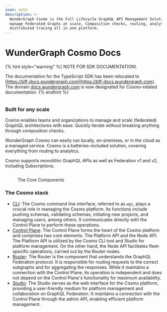 ```yaml
---
icon: note
description: >-
  WunderGraph Cosmo is the Full Lifecycle GraphQL API Management Solution to
  manage Federated Graphs at scale. Composition checks, routing, analytics, and
  distributed tracing all in one platform.
---
```


# WunderGraph Cosmo Docs

{% hint style="warning" %}
NOTE FOR SDK DOCUMENTATION\


The documentation for the TypeScript SDK has been relocated to [https://bff-docs.wundergraph.com](https://bff-docs.wundergraph.com). The domain [docs.wundergraph.com](https://docs.wundergraph.com) is now designated for Cosmo-related documentation.
{% endhint %}

<figure><img src=".gitbook/assets/logo.png" alt=""><figcaption></figcaption></figure>

### Built for any scale

Cosmo enables teams and organizations to manage and scale (federated) GraphQL architectures with ease. Quickly iterate without breaking anything through composition checks.

WunderGraph Cosmo can easily run locally, on-premises, or in the cloud as a managed service. Cosmo is a batteries-included solution, covering everything from routing to analytics.

Cosmo supports monolithic GraphQL APIs as well as Federation v1 and v2, including Subscriptions.



<figure><img src=".gitbook/assets/simple-architecture.png" alt=""><figcaption><p>The Core Components</p></figcaption></figure>

### **The Cosmo stack**

* [CLI](broken-reference): The Cosmo command line interface, referred to as `wgc`, plays a crucial role in managing the Cosmo platform. Its functions include pushing schemas, validating schemas, initiating new projects, and managing users, among others. It communicates directly with the Control Plane to perform these operations.
* [Control Plane](broken-reference): The Control Plane forms the heart of the Cosmo platform and comprises two core elements: The Platform API and the Node API. The Platform API is utilized by the Cosmo CLI tool and Studio for platform management. On the other hand, the Node API facilitates fleet-specific operations, carried out by the Router nodes.
* [Router](broken-reference): The Router is the component that understands the GraphQL Federation protocol. It is responsible for routing requests to the correct subgraphs and for aggregating the responses. While it maintains a connection with the Control Plane, its operation is independent and does not depend on the Control Plane's functionality for maximum availability.
* [Studio](broken-reference): The Studio serves as the web interface for the Cosmo platform, providing a user-friendly medium for platform management and collaboration on GraphQL Federation. It maintains a connection with the Control Plane through the admin API, enabling efficient platform management.


